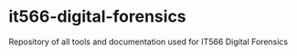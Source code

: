 # it566-digital-forensics
Repository of all tools and documentation used for IT566 Digital Forensics
